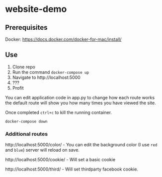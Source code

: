 # website-demo

## Prerequisites
Docker:  https://docs.docker.com/docker-for-mac/install/

## Use

1. Clone repo
2. Run the command `docker-compose up`
3. Navigate to http://localhost:5000
4. ???
5. Profit

You can edit application code in app.py to change how each route works the default route will show you how many times you have viewed the site.

Once completed `ctrl+c` to kill the running container.

`docker-compose down` 

### Additional routes

http://localhost:5000/color/   - You can edit the background color (I use `red` and `blue`) server will reload on save.

http://localhost:5000/cookie/  - Will set a basic cookie

http://localhost:5000/third/   - Will set thirdparty facebook cookie.



